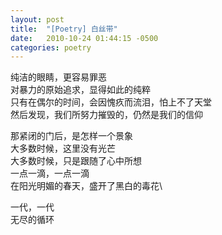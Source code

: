 ```yaml
---
layout: post
title:  "[Poetry] 白丝带"
date:   2010-10-24 01:44:15 -0500
categories: poetry
---
```


纯洁的眼睛，更容易罪恶\
对暴力的原始追求，显得如此的纯粹\
只有在偶尔的时间，会因愧疚而流泪，怕上不了天堂\
然后发现，我们所努力摧毁的，仍然是我们的信仰
 
那紧闭的门后，是怎样一个景象\
大多数时候，这里没有光芒\
大多数时候，只是跟随了心中所想\
一点一滴，一点一滴\
在阳光明媚的春天，盛开了黑白的毒花\
 
一代，一代\
无尽的循环
